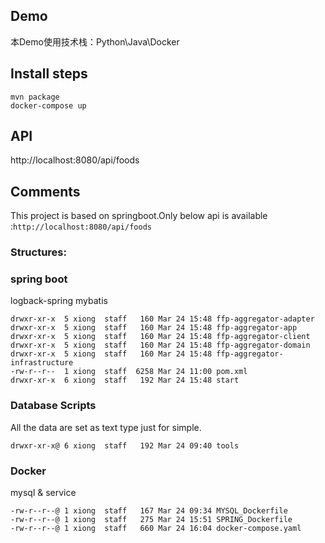 ## Demo ##

本Demo使用技术栈：Python\Java\Docker

## Install steps ##
```shell
mvn package
docker-compose up
```

## API ##

http://localhost:8080/api/foods

## Comments ##
This project is based on springboot.Only below api is available :`http://localhost:8080/api/foods` 

### Structures: ###

### spring boot ###

logback-spring 
mybatis
```shell
drwxr-xr-x  5 xiong  staff   160 Mar 24 15:48 ffp-aggregator-adapter
drwxr-xr-x  5 xiong  staff   160 Mar 24 15:48 ffp-aggregator-app
drwxr-xr-x  5 xiong  staff   160 Mar 24 15:48 ffp-aggregator-client
drwxr-xr-x  5 xiong  staff   160 Mar 24 15:48 ffp-aggregator-domain
drwxr-xr-x  5 xiong  staff   160 Mar 24 15:48 ffp-aggregator-infrastructure
-rw-r--r--  1 xiong  staff  6258 Mar 24 11:00 pom.xml
drwxr-xr-x  6 xiong  staff   192 Mar 24 15:48 start
```

### Database Scripts ###

All the data are set as text type just for simple.
```shell
drwxr-xr-x@ 6 xiong  staff   192 Mar 24 09:40 tools
```

### Docker   ###

mysql & service 
```shell
-rw-r--r--@ 1 xiong  staff   167 Mar 24 09:34 MYSQL_Dockerfile
-rw-r--r--@ 1 xiong  staff   275 Mar 24 15:51 SPRING_Dockerfile
-rw-r--r--@ 1 xiong  staff   660 Mar 24 16:04 docker-compose.yaml
```
